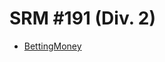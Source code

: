 # SRM #191 (Div. 2)

* [BettingMoney][]

[BettingMoney]: http://community.topcoder.com/stat?c=problem_statement&pm=2297&rd=4775
